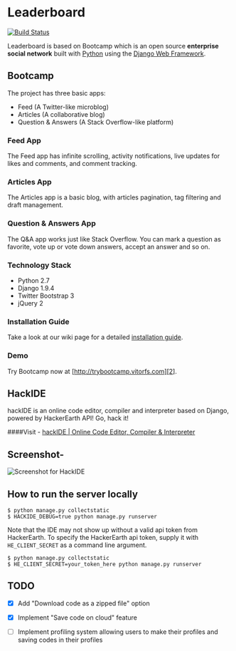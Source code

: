 # Leaderboard

[![Build Status](https://travis-ci.org/vitorfs/bootcamp.svg?branch=master)](https://travis-ci.org/vitorfs/bootcamp)

Leaderboard is based on Bootcamp which is an open source **enterprise social network** built with [Python][0] using the [Django Web Framework][1].

## Bootcamp 

The project has three basic apps:

* Feed (A Twitter-like microblog)
* Articles (A collaborative blog)
* Question & Answers (A Stack Overflow-like platform)

### Feed App

The Feed app has infinite scrolling, activity notifications, live updates for likes and comments, and comment tracking.


### Articles App

The Articles app is a basic blog, with articles pagination, tag filtering and draft management.


### Question & Answers App

The Q&A app works just like Stack Overflow. You can mark a question as favorite, vote up or vote down answers, accept an answer and so on.


### Technology Stack

- Python 2.7
- Django 1.9.4
- Twitter Bootstrap 3
- jQuery 2


### Installation Guide

Take a look at our wiki page for a detailed [installation guide][3].


### Demo

Try Bootcamp now at [http://trybootcamp.vitorfs.com][2].

[0]: https://www.python.org/
[1]: https://www.djangoproject.com/
[2]: http://trybootcamp.vitorfs.com/
[3]: https://github.com/vitorfs/bootcamp/wiki/Installing-and-Running-Bootcamp


## HackIDE


hackIDE is an online code editor, compiler and interpreter based on Django, powered by HackerEarth API! Go, hack it!

####Visit - [hackIDE | Online Code Editor, Compiler & Interpreter](http://hackide.herokuapp.com)


## Screenshot- 
![Screenshot for HackIDE](/hackIDE/static/hackIDE/img/screenshot.png?raw=true "Screenshot for HackIDE")

## How to run the server locally

```
$ python manage.py collectstatic
$ HACKIDE_DEBUG=true python manage.py runserver
```

Note that the IDE may not show up without a valid api token from HackerEarth. To specify the HackerEarth api token, supply it with ```HE_CLIENT_SECRET``` as a command line argument.

```
$ python manage.py collectstatic
$ HE_CLIENT_SECRET=your_token_here python manage.py runserver
```

## TODO
 - [x] Add "Download code as a zipped file" option
 - [x] Implement "Save code on cloud" feature
 - [ ] Implement profiling system allowing users to make their profiles and saving codes in their profiles

